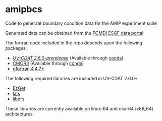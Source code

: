 # amipbcs
Code to generate boundary condition data for the AMIP experiment suite

Generated data can be obtained from the [PCMDI ESGF data portal](https://pcmdi.llnl.gov/search/input4mips/)

The fortran code included in the repo depends upon the following packages:
- [*UV-CDAT 2.6.0-prerelease*](https://github.com/UV-CDAT/uvcdat) (Available through [conda](https://anaconda.org/uvcdat/uvcdat/files))
- [CMOR3](https://github.com/PCMDI/cmor) (Available through [conda](https://anaconda.org/PCMDI/cmor/files))
- [gfortran 4.4.7+](https://gcc.gnu.org/wiki/GFortran)

The following required libraries are included in UV-CDAT 2.6.0+
- [EzGet](https://github.com/UV-CDAT/EzGet)
- [lats](https://github.com/UV-CDAT/lats)
- [libdrs](https://github.com/UV-CDAT/libdrs)

These libraries are currently available on linux-64 and osx-64 (x86_64) architectures
